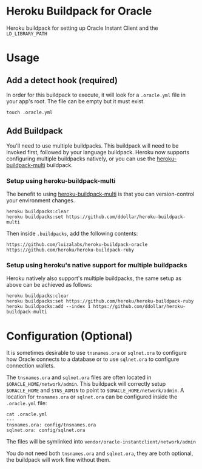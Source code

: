 # Heroku Buildpack for Oracle

Heroku buildpack for setting up Oracle Instant Client and the `LD_LIBRARY_PATH`

# Usage

## Add a detect hook (required)

In order for this buildpack to execute, it will look for a `.oracle.yml` file in your app's root.  The file can be empty but it must exist.

    touch .oracle.yml

## Add Buildpack

You'll need to use multiple buildpacks. This buildpack will need to be invoked first, followed by your language buildpack.  Heroku now supports configuring multiple buildpacks natively, or you can use the [heroku-buildpack-multi](https://github.com/ddollar/heroku-buildpack-multi) buildpack.

### Setup using heroku-buildpack-multi

The benefit to using [heroku-buildpack-multi](https://github.com/ddollar/heroku-buildpack-multi) is that you can version-control your environment changes.

    heroku buildpacks:clear
    heroku buildpacks:set https://github.com/ddollar/heroku-buildpack-multi

Then inside `.buildpacks`, add the following contents:

    https://github.com/luizalabs/heroku-buildpack-oracle
    https://github.com/heroku/heroku-buildpack-ruby

### Setup using heroku's native support for multiple buildpacks

Heroku natively also support's multiple buildpacks, the same setup as above can be achieved as follows:

    heroku buildpacks:clear
    heroku buildpacks:set https://github.com/heroku/heroku-buildpack-ruby
    heroku buildpacks:add --index 1 https://github.com/ddollar/heroku-buildpack-multi


# Configuration (Optional)

It is sometimes desirable to use `tnsnames.ora` or `sqlnet.ora` to configure how Oracle connects to a database or to use `sqlnet.ora` to configure connection wallets.

The `tnsnames.ora` and `sqlnet.ora` files are often located in `$ORACLE_HOME/network/admin`.  This buildpack will correctly setup `$ORACLE_HOME` and `$TNS_ADMIN` to point to `$ORACLE_HOME/network/admin`.  A location for `tnsnames.ora` or `sqlnet.ora` can be configured inside the `.oracle.yml` file:

    cat .oracle.yml
    ---
    tnsnames.ora: config/tnsnames.ora
    sqlnet.ora: config/sqlnet.ora

The files will be symlinked into `vendor/oracle-instantclient/network/admin`

You do not need both `tnsnames.ora` and `sqlnet.ora`, they are both optional, the buildpack will work fine without them.
